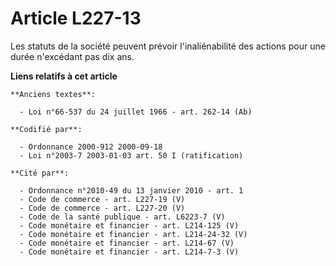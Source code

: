 # Article L227-13

Les statuts de la société peuvent prévoir l'inaliénabilité des actions pour une durée n'excédant pas dix ans.

**Liens relatifs à cet article**

	**Anciens textes**:

	  - Loi n°66-537 du 24 juillet 1966 - art. 262-14 (Ab)

	**Codifié par**:

	  - Ordonnance 2000-912 2000-09-18
	  - Loi n°2003-7 2003-01-03 art. 50 I (ratification)

	**Cité par**:

	  - Ordonnance n°2010-49 du 13 janvier 2010 - art. 1
	  - Code de commerce - art. L227-19 (V)
	  - Code de commerce - art. L227-20 (V)
	  - Code de la santé publique - art. L6223-7 (V)
	  - Code monétaire et financier - art. L214-125 (V)
	  - Code monétaire et financier - art. L214-24-32 (V)
	  - Code monétaire et financier - art. L214-67 (V)
	  - Code monétaire et financier - art. L214-7-3 (V)
